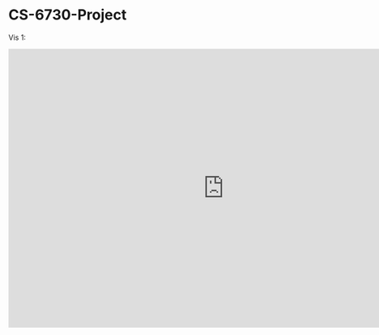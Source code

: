 # CS-6730-Project


Vis 1: 
<iframe seamless frameborder="0" src="https://public.tableau.com/shared/DYR8WXZ7P?:display_count=n&:origin=viz_share_link" width = '850' height = '550' scrolling='yes' ></iframe>
